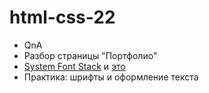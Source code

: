 # html-css-22

- QnA
- Разбор страницы "Портфолио"
- [System Font Stack](https://systemfontstack.com/) и
  [это](https://devhints.io/css-system-font-stack)
- Практика: шрифты и оформление текста

